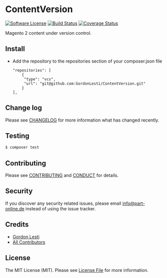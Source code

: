 # ContentVersion

[![Software License][ico-license]](LICENSE.md)
[![Build Status][ico-travis]][link-travis]
[![Coverage Status][ico-coverall]][link-coveralls]

Magento 2 content under version control.

## Install

* Add the repository to the repositories section of your composer.json file
    ```
    "repositories": [
        {
         "type": "vcs",
         "url": "git@github.com:GordonLesti/ContentVersion.git"
        }
    ],
    ```

## Change log

Please see [CHANGELOG](CHANGELOG.md) for more information what has changed recently.

## Testing

``` bash
$ composer test
```

## Contributing

Please see [CONTRIBUTING](CONTRIBUTING.md) and [CONDUCT](CONDUCT.md) for details.

## Security

If you discover any security related issues, please email info@part-online.de instead of using the issue tracker.

## Credits

- [Gordon Lesti][link-author]
- [All Contributors][link-contributors]

## License

The MIT License (MIT). Please see [License File](LICENSE.md) for more information.

[ico-license]: https://img.shields.io/github/license/GordonLesti/ContentVersion.svg?style=flat-square
[ico-travis]: https://img.shields.io/travis/GordonLesti/ContentVersion/master.svg?style=flat-square
[ico-coverall]: https://img.shields.io/coveralls/GordonLesti/ContentVersion.svg?style=flat-square

[link-travis]: https://travis-ci.org/GordonLesti/ContentVersion
[link-coveralls]: https://coveralls.io/github/GordonLesti/ContentVersion
[link-author]: https://gordonlesti.com/
[link-contributors]: ../../contributors
